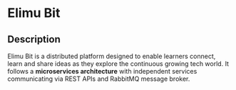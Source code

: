 # Elimu Bit

## Description
Elimu Bit is a distributed platform designed to enable learners connect, learn and share ideas as they explore the continuous growing tech world. It follows a **microservices architecture** with independent services communicating via REST APIs and RabbitMQ message broker.

